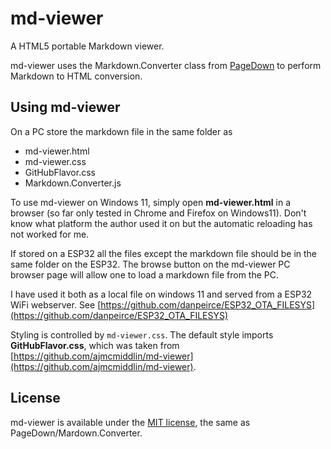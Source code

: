 # md-viewer

A HTML5 portable Markdown viewer.

md-viewer uses the Markdown.Converter class from [PageDown](https://code.google.com/p/pagedown/) to perform
Markdown to HTML conversion.

## Using md-viewer

On a PC store the markdown file in the same folder as 

* md-viewer.html
* md-viewer.css
* GitHubFlavor.css
* Markdown.Converter.js

To use md-viewer on Windows 11, simply open **md-viewer.html** in a browser (so far only tested in Chrome and Firefox on Windows11).
Don't know what platform the author used it on but the automatic reloading has not worked for me.

If stored on a ESP32 all the files except the markdown file should be in the same folder on the ESP32. The browse button on the md-viewer PC browser page
will allow one to load a markdown file from the PC.

I have used it both as a local file on windows 11 and served from a ESP32 WiFi webserver. 
See [https://github.com/danpeirce/ESP32_OTA_FILESYS](https://github.com/danpeirce/ESP32_OTA_FILESYS)

Styling is controlled by `md-viewer.css`. The default style imports **GitHubFlavor.css**, which was taken from
[https://github.com/ajmcmiddlin/md-viewer](https://github.com/ajmcmiddlin/md-viewer).

## License

md-viewer is available under the [MIT license](http://opensource.org/licenses/mit-license.php), the same as
PageDown/Mardown.Converter.
